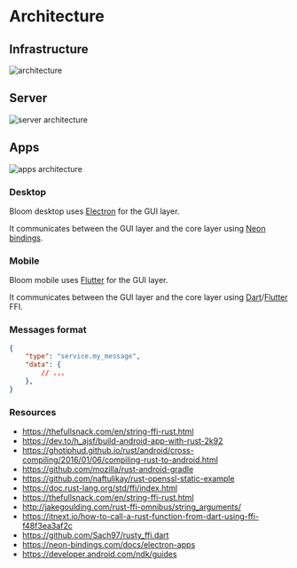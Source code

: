 # Architecture


## Infrastructure

![architecture](/assets/projects/bloom/architecture.jpg)


## Server

![server architecture](/assets/projects/bloom/server_architecture.jpg)


## Apps

![apps architecture](/assets/projects/bloom/apps_architecture.jpg)


### Desktop

Bloom desktop uses [Electron](https://electronjs.org) for the GUI layer.

It communicates between the GUI layer and the core layer using
[Neon bindings](https://neon-bindings.com/docs/intro).


### Mobile

Bloom mobile uses [Flutter](https://flutter.dev) for the GUI layer.

It communicates between the GUI layer and the core layer using
[Dart](https://dart.dev/guides/libraries/c-interop)/[Flutter](https://flutter.dev/docs/development/platform-integration/c-interop) FFI.


### Messages format

```json
{
    "type": "service.my_message",
    "data": {
        // ...
    },
}
```

### Resources

* https://thefullsnack.com/en/string-ffi-rust.html
* https://dev.to/h_ajsf/build-android-app-with-rust-2k92
* https://ghotiphud.github.io/rust/android/cross-compiling/2016/01/06/compiling-rust-to-android.html
* https://github.com/mozilla/rust-android-gradle
* https://github.com/naftulikay/rust-openssl-static-example
* https://doc.rust-lang.org/std/ffi/index.html
* https://thefullsnack.com/en/string-ffi-rust.html
* http://jakegoulding.com/rust-ffi-omnibus/string_arguments/
* https://itnext.io/how-to-call-a-rust-function-from-dart-using-ffi-f48f3ea3af2c
* https://github.com/Sach97/rusty_ffi.dart
* https://neon-bindings.com/docs/electron-apps
* https://developer.android.com/ndk/guides
